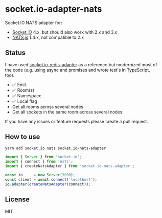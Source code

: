 # socket.io-adapter-nats

Socket.IO NATS adapter for:

- [Socket.IO](https://github.com/socketio/socket.io) 4.x, but should also work with 2.x and 3.x
- [NATS.js](https://github.com/nats-io/nats.js/) 1.4.x, not compatible to 2.x

## Status

I have used [socket.io-redis-adapter](https://github.com/socketio/socket.io-redis) as a reference but modernized most of the code (e.g. using async and promises and wrote test's in TypeScript, too).

- ✅ Emit
- ✅ Room(s)
- ✅ Namespace
- ✅ Local flag
- Get all rooms across several nodes
- Get all sockets in the same room across several nodes


If you have any issues or feature requests please create a pull request.

## How to use

```bash
yarn add socket.io nats socket.io-nats-adapter
```

```ts
import { Server } from 'socket.io';
import { connect } from 'nats';
import { createNatsAdapter } from 'socket.io-nats-adapter';

const io     = new Server(3000);
const client = await connect('localhost');
io.adapter(createNatsAdapter(connect));
```

## License

MIT
